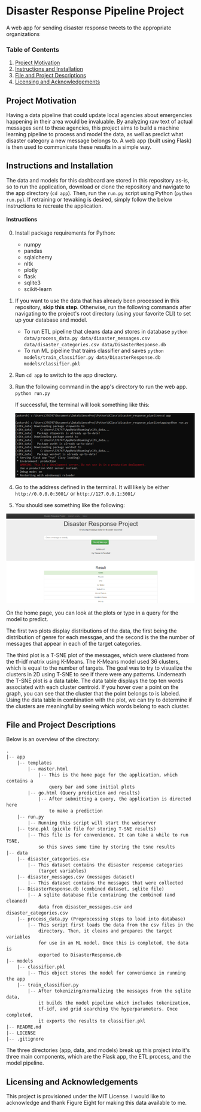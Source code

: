 # Disaster Response Pipeline Project

A web app for sending disaster response tweets to the appropriate organizations

### Table of Contents

1. [Project Motivation](#motivation)
2. [Instructions and Installation](#installation)
3. [File and Project Descriptions](#files)
4. [Licensing and Acknowledgements](#licensing)

## Project Motivation<a name="motivation"></a>

Having a data pipeline that could update local agencies about emergencies happening in their area would be invaluable. By analyzing raw text of actual messages sent to these agencies, this project aims to build a machine learning pipeline to process and model the data, as well as predict what disaster category a new message belongs to. A web app (built using Flask) is then used to communicate these results in a simple way. 

## Instructions and Installation <a name="installation"></a>

The data and models for this dashboard are stored in this repository as-is, so to run the application, download or clone the repository and navigate to the app directory (`cd app`). Then, run the `run.py` script using Python (`python run.py`). If retraining or tewaking is desired, simply follow the below instructions to recreate the application.

#### Instructions

0. Install package requirements for Python:
    - numpy
    - pandas
    - sqlalchemy
    - nltk
    - plotly
    - flask
    - sqlite3
    - scikit-learn

1. If you want to use the data that has already been processed in this repository, **skip this step**. Otherwise, run the following commands after navigating to the project's root directory (using your favorite CLI) to set up your database and model. 

    - To run ETL pipeline that cleans data and stores in database
        `python data/process_data.py data/disaster_messages.csv data/disaster_categories.csv data/DisasterResponse.db`
    - To run ML pipeline that trains classifier and saves
        `python models/train_classifier.py data/DisasterResponse.db models/classifier.pkl`

2. Run `cd app` to switch to the app directory.

3. Run the following command in the app's directory to run the web app.
    `python run.py`

    If successful, the terminal will look something like this:
    
    ![Successful Flask Deployment](./pics/flask_deployment.PNG)

4. Go to the address defined in the terminal. It will likely be either `http://0.0.0.0:3001/` or `http://127.0.0.1:3001/`

5. You should see something like the following: 

![Home Page](./pics/home_page.PNG)

On the home page, you can look at the plots or type in a query for the model to predict. 

The first two plots display distributions of the data, the first being the distribution of genre for each messgae, and the second is the the number of messages that appear in each of the target categories. 

The third plot is a T-SNE plot of the messages, which were clustered from the tf-idf matrix using K-Means. The K-Means model used 36 clusters, which is equal to the number of targets. The goal was to try to visualize the clusters in 2D using T-SNE to see if there were any patterns. Underneath the T-SNE plot is a data table. The data table displays the top ten words associated with each cluster centroid. If you hover over a point on the graph, you can see that the cluster that the point belongs to is labeled. Using the data table in combination with the plot, we can try to determine if the clusters are meaningful by seeing which words belong to each cluster.

## File and Project Descriptions <a name="files"></a>

Below is an overview of the directory:

    .
	|-- app
    	|-- templates
    		|-- master.html
        		|-- This is the home page for the application, which contains a
            		query bar and some initial plots
    		|-- go.html (Query prediction and results)
        		|-- After submitting a query, the application is directed here
            		to make a prediction
		|-- run.py
    		|-- Running this script will start the webserver
		|-- tsne.pkl (pickle file for storing T-SNE results)
    		|-- This file is for convenience. It can take a while to run TSNE,
        		so this saves some time by storing the tsne results
	|-- data
		|-- disaster_categories.csv
    		|-- This dataset contains the disaster response categories
        		(target variables)
		|-- disaster_messages.csv (messages dataset)
    		|-- This dataset contains the messages that were collected
		|-- DisasterResponse.db (combined dataset, sqlite file)
    		|-- A sqlite database file containing the combined (and cleaned)
        		data from disaster_messages.csv and disaster_categories.csv
		|-- process_data.py (Preprocessing steps to load into database)
    		|-- This script first loads the data from the csv files in the 
        		directory. Then, it cleans and prepares the target variables
        		for use in an ML model. Once this is completed, the data is
        		exported to DisasterResponse.db
	|-- models
    	|-- classifier.pkl 
        	|-- This object stores the model for convenience in running the app
		|-- train_classifier.py 
    		|-- After tokenizing/normalizing the messages from the sqlite data,
        		it builds the model pipeline which includes tokenization,
        		tf-idf, and grid searching the hyperparameters. Once completed,
        		it exports the results to classifier.pkl
    |-- README.md
    |-- LICENSE
    |-- .gitignore

The three directories (app, data, and models) break up this project into it's
three main components, which are the Flask app, the ETL process, and the model
pipeline.

## Licensing and Acknowledgements<a name="licensing"></a>

This project is provisioned under the MIT License. I would like to acknowledge
and thank Figure Eight for making this data available to me.
